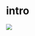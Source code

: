 # intro
![](https://search.pstatic.net/common?type=o&size=120x150&quality=95&direct=true&src=http%3A%2F%2Fsstatic.naver.net%2Fpeople%2F144%2F201705251450413071.png)
